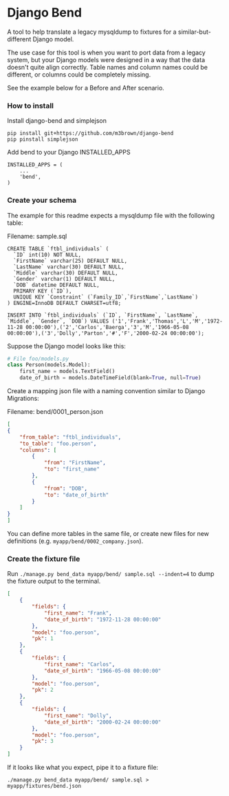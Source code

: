 # Django Bend

A tool to help translate a legacy mysqldump to fixtures for a similar-but-different Django model.

The use case for this tool is when you want to port data from a legacy system, but your Django models were designed in a way that the data doesn't quite align correctly.  Table names and column names could be different, or columns could be completely missing.

See the example below for a Before and After scenario.

### How to install

Install django-bend and simplejson

```
pip install git+https://github.com/m3brown/django-bend
pip pinstall simplejson
```

Add bend to your Django INSTALLED_APPS

```
INSTALLED_APPS = (
    ...
    'bend',
)
```

### Create your schema

The example for this readme expects a mysqldump file with the following table:

Filename: sample.sql

```
CREATE TABLE `ftbl_individuals` (
  `ID` int(10) NOT NULL,
  `FirstName` varchar(25) DEFAULT NULL,
  `LastName` varchar(30) DEFAULT NULL,
  `Middle` varchar(30) DEFAULT NULL,
  `Gender` varchar(1) DEFAULT NULL,
  `DOB` datetime DEFAULT NULL,
  PRIMARY KEY (`ID`),
  UNIQUE KEY `Constraint` (`Family_ID`,`FirstName`,`LastName`)
) ENGINE=InnoDB DEFAULT CHARSET=utf8;

INSERT INTO `ftbl_individuals` (`ID`, `FirstName`, `LastName`, `Middle`, `Gender`, `DOB`) VALUES ('1','Frank','Thomas','L','M','1972-11-28 00:00:00'),('2','Carlos','Baerga','3','M','1966-05-08 00:00:00'),('3','Dolly','Parton','#','F','2000-02-24 00:00:00');
```

Suppose the Django model looks like this:

```python
# File foo/models.py
class Person(models.Model):
    first_name = models.TextField()
    date_of_birth = models.DateTimeField(blank=True, null=True)
```

Create a mapping json file with a naming convention similar to Django Migrations:

Filename: bend/0001_person.json

```json
[
{
    "from_table": "ftbl_individuals",
    "to_table": "foo.person",
    "columns": [
        {
            "from": "FirstName",
            "to": "first_name"
        },
        {
            "from": "DOB",
            "to": "date_of_birth"
        }
    ]
}
]
```

You can define more tables in the same file, or create new files for new definitions (e.g. `myapp/bend/0002_company.json`).

### Create the fixture file

Run `./manage.py bend_data myapp/bend/ sample.sql --indent=4` to dump the fixture output to the terminal.

```json
[
    {
        "fields": {
            "first_name": "Frank",
            "date_of_birth": "1972-11-28 00:00:00"
        },
        "model": "foo.person",
        "pk": 1
    },
    {
        "fields": {
            "first_name": "Carlos",
            "date_of_birth": "1966-05-08 00:00:00"
        },
        "model": "foo.person",
        "pk": 2
    },
    {
        "fields": {
            "first_name": "Dolly",
            "date_of_birth": "2000-02-24 00:00:00"
        },
        "model": "foo.person",
        "pk": 3
    }
]
```

If it looks like what you expect, pipe it to a fixture file:

`./manage.py bend_data myapp/bend/ sample.sql > myapp/fixtures/bend.json`
